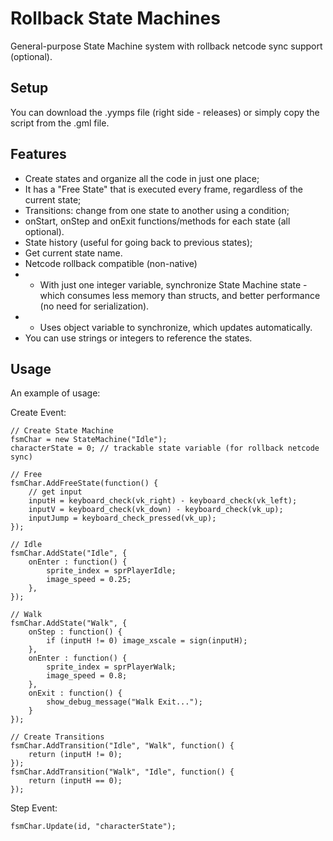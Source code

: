 # Rollback State Machines
General-purpose State Machine system with rollback netcode sync support (optional).

## Setup ##

You can download the .yymps file (right side - releases) or simply copy the script from the .gml file.


## Features ##

* Create states and organize all the code in just one place;
* It has a "Free State" that is executed every frame, regardless of the current state;
* Transitions: change from one state to another using a condition;
* onStart, onStep and onExit functions/methods for each state (all optional).
* State history (useful for going back to previous states);
* Get current state name.
* Netcode rollback compatible (non-native)
* * With just one integer variable, synchronize State Machine state - which consumes less memory than structs, and better performance (no need for serialization).
* * Uses object variable to synchronize, which updates automatically.
* You can use strings or integers to reference the states.

## Usage ##

An example of usage:

Create Event:
```gml
// Create State Machine
fsmChar = new StateMachine("Idle");
characterState = 0; // trackable state variable (for rollback netcode sync)

// Free
fsmChar.AddFreeState(function() {
	// get input
	inputH = keyboard_check(vk_right) - keyboard_check(vk_left);
	inputV = keyboard_check(vk_down) - keyboard_check(vk_up);
	inputJump = keyboard_check_pressed(vk_up);
});

// Idle
fsmChar.AddState("Idle", {
	onEnter : function() {
		sprite_index = sprPlayerIdle;
		image_speed = 0.25;
	},
});

// Walk
fsmChar.AddState("Walk", {
	onStep : function() {
		if (inputH != 0) image_xscale = sign(inputH);
	},
	onEnter : function() {
		sprite_index = sprPlayerWalk;
		image_speed = 0.8;
	},
    onExit : function() {
        show_debug_message("Walk Exit...");
    }
});

// Create Transitions
fsmChar.AddTransition("Idle", "Walk", function() {
	return (inputH != 0);
});
fsmChar.AddTransition("Walk", "Idle", function() {
	return (inputH == 0);
});

```
Step Event:
```gml
fsmChar.Update(id, "characterState");
```
